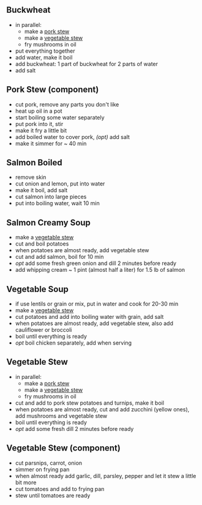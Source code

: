 ## Buckwheat

- in parallel:
  - make a [pork stew](#pork-stew-component)
  - make a [vegetable stew](#vegetable-stew-component)
  - fry mushrooms in oil
- put everything together
- add water, make it boil
- add buckwheat: 1 part of buckwheat for 2 parts of water
- add salt

## Pork Stew (component)

- cut pork, remove any parts you don't like
- heat up oil in a pot
- start boiling some water separately
- put pork into it, stir
- make it fry a little bit
- add boiled water to cover pork, _(opt)_ add salt
- make it simmer for ~ 40 min

## Salmon Boiled

- remove skin
- cut onion and lemon, put into water
- make it boil, add salt
- cut salmon into large pieces
- put into boiling water, wait 10 min

## Salmon Creamy Soup

- make a [vegetable stew](#vegetable-stew-component)
- cut and boil potatoes
- when potatoes are almost ready, add vegetable stew
- cut and add salmon, boil for 10 min
- _opt_ add some fresh green onion and dill 2 minutes before ready
- add whipping cream ~ 1 pint (almost half a liter) for 1.5 lb of salmon

## Vegetable Soup

- if use lentils or grain or mix, put in water and cook for 20-30 min
- make a [vegetable stew](#vegetable-stew-component)
- cut potatoes and add into boiling water with grain, add salt
- when potatoes are almost ready, add vegetable stew, also add cauliflower or broccoli
- boil until everything is ready
- _opt_ boil chicken separately, add when serving

## Vegetable Stew

- in parallel:
  - make a [pork stew](#pork-stew-component)
  - make a [vegetable stew](#vegetable-stew-component)
  - fry mushrooms in oil
- cut and add to pork stew potatoes and turnips, make it boil
- when potatoes are almost ready, cut and add zucchini (yellow ones), add mushrooms and vegetable stew
- boil until everything is ready
- _opt_ add some fresh dill 2 minutes before ready

## Vegetable Stew (component)

- cut parsnips, carrot, onion
- simmer on frying pan
- when almost ready add garlic, dill, parsley, pepper and let it stew a little bit more
- cut tomatoes and add to frying pan
- stew until tomatoes are ready
